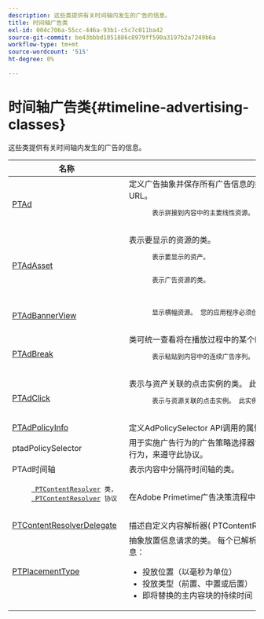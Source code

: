 ```yaml
---
description: 这些类提供有关时间轴内发生的广告的信息。
title: 时间轴广告类
exl-id: 004c706a-55cc-446a-93b1-c5c7c011ba42
source-git-commit: be43bbbd1051886c8979ff590a3197b2a7249b6a
workflow-type: tm+mt
source-wordcount: '515'
ht-degree: 0%

---
```


# 时间轴广告类{#timeline-advertising-classes}

这些类提供有关时间轴内发生的广告的信息。

<table frame="all" colsep="1" rowsep="1" id="table_1A59E777BA99466793D586286F19E933"> 
 <thead> 
  <tr rowsep="1"> 
   <th colname="1" class="entry"> 名称 </th> 
   <th colname="2" class="entry"> 描述 </th> 
  </tr> 
 </thead>
 <tbody> 
  <tr rowsep="1"> 
   <td colname="1"><a href="https://help.adobe.com/en_US/primetime/api/psdk/appledoc/Classes/PTAd.html" format="html" scope="external"> PTAd</a> </td> 
   <td colname="2">定义广告抽象并保存所有广告信息的类。 它由唯一ID、持续时间和MediaResource定义。 MediaResource包含实际广告内容所在的URL。 
    <pre>
      表示拼接到内容中的主要线性资源。 可以选择包含一系列必须随线性资产一起显示的伴随资产。
    </pre> </td> 
  </tr> 
  <tr rowsep="1"> 
   <td colname="1"> <a href="https://help.adobe.com/en_US/primetime/api/psdk/appledoc/Classes/PTAdAsset.html" format="html" scope="external"> PTAdAsset</a> </td> 
   <td colname="2">表示要显示的资源的类。 
    <pre>
      表示要显示的资产。
    </pre> 
    <pre>
      表示广告资源的类。
    </pre> </td> 
  </tr> 
  <tr rowsep="1"> 
   <td colname="1"><a href="https://help.adobe.com/en_US/primetime/api/psdk/appledoc/Classes/PTAdBannerView.html" format="html" scope="external"> PTAdBannerView</a> </td> 
   <td colname="2">
    <pre>
      显示横幅资源。 您的应用程序必须创建一个该实用程序类的新实例，设置横幅资产，并将其添加到视图中。 横幅的展示和点击跟踪由此类进行内部管理。
    </pre> </td> 
  </tr> 
  <tr rowsep="1"> 
   <td colname="1"> <a href="https://help.adobe.com/en_US/primetime/api/psdk/appledoc/Classes/PTAdBreak.html" format="html" scope="external"> PTAdBreak</a> </td> 
   <td colname="2">类可统一查看将在播放过程中的某个时间点播放的多个广告。 
    <pre>
      表示粘贴到内容中的连续广告序列。
    </pre> </td> 
  </tr> 
  <tr rowsep="1"> 
   <td colname="1"> <a href="https://help.adobe.com/en_US/primetime/api/psdk/appledoc/Classes/PTAdClick.html" format="html" scope="external"> PTAdClick</a> </td> 
   <td colname="2">表示与资产关联的点击实例的类。 此实例包含有关点进URL和标题的信息，可用于向用户提供其他信息。 
    <pre>
      表示与资源关联的点击实例。 此实例包含有关点进URL和标题的信息，可用于向用户提供其他信息。
    </pre> </td> 
  </tr> 
  <tr rowsep="1"> 
   <td colname="1"><a href="https://help.adobe.com/en_US/primetime/api/psdk/appledoc/Classes/PTAdPolicyInfo.html" format="html" scope="external"> PTAdPolicyInfo</a> </td> 
   <td colname="2"> 定义AdPolicySelector API调用的属性的协议。 这些属性提供了用于实施每个广告行为的上下文。 </td> 
  </tr> 
  <tr rowsep="1"> 
   <td colname="1">ptadPolicySelector</td> 
   <td colname="2"> 用于实施广告行为的广告策略选择器协议。 应用程序可以通过实现所有所需的方法或通过扩展现有的默认策略选择器类来自定义特定行为，来遵守此协议。 </td> 
  </tr> 
  <tr rowsep="1"> 
   <td colname="1"> PTAd时间轴</td> 
   <td colname="2"> 表示内容中分隔符时间轴的类。 </td> 
  </tr> 
  <tr rowsep="1"> 
   <td colname="1"> 
    <pre>
     <a href="https://help.adobe.com/en_US/primetime/api/psdk/appledoc/Classes/PTContentResolver.html" format="html" scope="external"> PTContentResolver</a> 类， 
     <a href="https://help.adobe.com/en_US/primetime/api/psdk/appledoc/Protocols/PTContentResolver.html" format="html" scope="external"> PTContentResolver</a> 协议
    </pre> </td> 
   <td colname="2"> 在Adobe Primetime广告决策流程中处理广告解析部分的类。 </td> 
  </tr> 
  <tr rowsep="1"> 
   <td colname="1"><a href="https://help.adobe.com/en_US/primetime/api/psdk/appledoc/Protocols/PTContentResolverDelegate.html" format="html" scope="external"> PTContentResolverDelegate</a> </td> 
   <td colname="2"> 描述自定义内容解析器( <span class="codeph"> PTContentResolver</span> )应该使用向委派传达内容解析的状态。 </td> 
  </tr> 
  <tr rowsep="0"> 
   <td colname="1"> <a href="https://help.adobe.com/en_US/primetime/api/psdk/appledoc/Constants/PTPlacementType.html" format="html" scope="external"> PTPlacementType</a> </td> 
   <td colname="2">抽象放置信息请求的类。 每个已解析广告必须附加一个版面信息。 投放位置信息描述广告在时间轴上的放置位置。 它包含如下信息： 
    <ul id="ul_A9105A78F0C24488BCD5E3F2EE62A3EE"> 
     <li id="li_01E968A4330D4B40BA1EB6F4A6000FFD">投放位置（以毫秒为单位） </li> 
     <li id="li_A3DC9498BEE14FBA9E7A5D26874F3984">投放类型（前置、中置或后置） </li> 
     <li id="li_4B9094DD318B4792854A377CC6064232">即将替换的主内容块的持续时间 </li> 
    </ul> </td> 
  </tr> 
 </tbody> 
</table>
